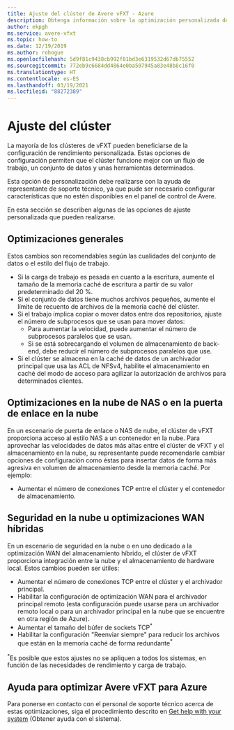 ```yaml
---
title: Ajuste del clúster de Avere vFXT - Azure
description: Obtenga información sobre la optimización personalizada de los clústeres de vFXT en Avere vFXT for Azure que se puede hacer, trabajando con un representante de soporte técnico.
author: ekpgh
ms.service: avere-vfxt
ms.topic: how-to
ms.date: 12/19/2019
ms.author: rohogue
ms.openlocfilehash: 5d9f81c9438cb992f81bd3e6319532d67db75552
ms.sourcegitcommit: 772eb9c6684dd4864e0ba507945a83e48b8c16f0
ms.translationtype: HT
ms.contentlocale: es-ES
ms.lasthandoff: 03/19/2021
ms.locfileid: "88272389"
---
```

# <a name="cluster-tuning"></a>Ajuste del clúster

La mayoría de los clústeres de vFXT pueden beneficiarse de la configuración de rendimiento personalizada. Estas opciones de configuración permiten que el clúster funcione mejor con un flujo de trabajo, un conjunto de datos y unas herramientas determinados.

Esta opción de personalización debe realizarse con la ayuda de representante de soporte técnico, ya que pude ser necesario configurar características que no estén disponibles en el panel de control de Avere.

En esta sección se describen algunas de las opciones de ajuste personalizada que pueden realizarse.

## <a name="general-optimizations"></a>Optimizaciones generales

Estos cambios son recomendables según las cualidades del conjunto de datos o el estilo del flujo de trabajo.

* Si la carga de trabajo es pesada en cuanto a la escritura, aumente el tamaño de la memoria caché de escritura a partir de su valor predeterminado del 20 %.
* Si el conjunto de datos tiene muchos archivos pequeños, aumente el límite de recuento de archivos de la memoria caché del clúster.
* Si el trabajo implica copiar o mover datos entre dos repositorios, ajuste el número de subprocesos que se usan para mover datos:
  * Para aumentar la velocidad, puede aumentar el número de subprocesos paralelos que se usan.
  * Si se está sobrecargando el volumen de almacenamiento de back-end, debe reducir el número de subprocesos paralelos que use.
* Si el clúster se almacena en la caché de datos de un archivador principal que usa las ACL de NFSv4, habilite el almacenamiento en caché del modo de acceso para agilizar la autorización de archivos para determinados clientes.

## <a name="cloud-nas-or-cloud-gateway-optimizations"></a>Optimizaciones en la nube de NAS o en la puerta de enlace en la nube

En un escenario de puerta de enlace o NAS de nube, el clúster de vFXT proporciona acceso al estilo NAS a un contenedor en la nube. Para aprovechar las velocidades de datos más altas entre el clúster de vFXT y el almacenamiento en la nube, su representante puede recomendarle cambiar opciones de configuración como éstas para insertar datos de forma más agresiva en volumen de almacenamiento desde la memoria caché. Por ejemplo:

* Aumentar el número de conexiones TCP entre el clúster y el contenedor de almacenamiento.

## <a name="cloud-bursting-or-hybrid-wan-optimizations"></a>Seguridad en la nube u optimizaciones WAN híbridas

En un escenario de seguridad en la nube o en uno dedicado a la optimización WAN del almacenamiento híbrido, el clúster de vFXT proporciona integración entre la nube y el almacenamiento de hardware local. Estos cambios pueden ser útiles:

* Aumentar el número de conexiones TCP entre el clúster y el archivador principal.
* Habilitar la configuración de optimización WAN para el archivador principal remoto (esta configuración puede usarse para un archivador remoto local o para un archivador principal en la nube que se encuentre en otra región de Azure).
* Aumentar el tamaño del búfer de sockets TCP<sup>*</sup>
* Habilitar la configuración "Reenviar siempre" para reducir los archivos que están en la memoria caché de forma redundante<sup>*</sup>

<sup>*</sup>Es posible que estos ajustes no se apliquen a todos los sistemas, en función de las necesidades de rendimiento y carga de trabajo.

## <a name="help-optimizing-your-avere-vfxt-for-azure"></a>Ayuda para optimizar Avere vFXT para Azure

Para ponerse en contacto con el personal de soporte técnico acerca de estas optimizaciones, siga el procedimiento descrito en [Get help with your system](avere-vfxt-open-ticket.md) (Obtener ayuda con el sistema).

